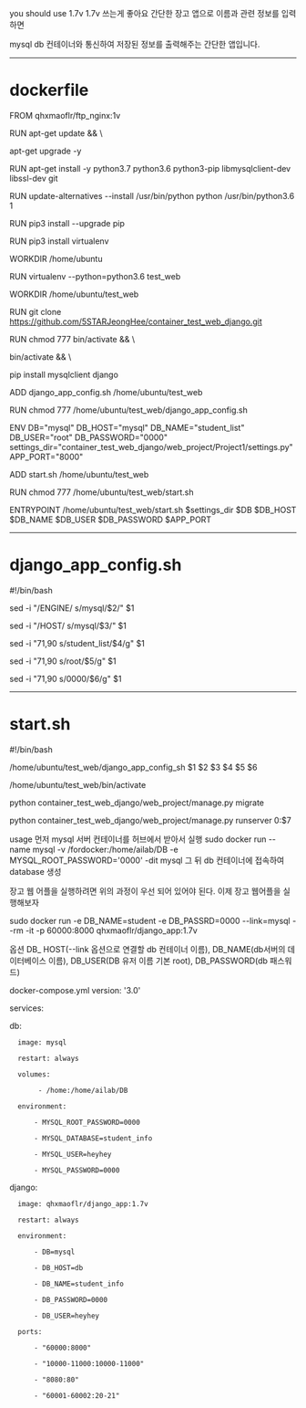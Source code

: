you should use 1.7v 1.7v 쓰는게 좋아요 간단한 장고 앱으로 이름과 관련 정보를 입력하면

mysql db 컨테이너와 통신하여 저장된 정보를 출력해주는 간단한 앱입니다.

-------------------------------------------------------------------------

# dockerfile

FROM qhxmaoflr/ftp_nginx:1v

RUN apt-get update && \

apt-get upgrade -y

RUN apt-get install -y python3.7 python3.6 python3-pip libmysqlclient-dev libssl-dev git

RUN update-alternatives --install /usr/bin/python python /usr/bin/python3.6 1

RUN pip3 install --upgrade pip

RUN pip3 install virtualenv

WORKDIR /home/ubuntu

RUN virtualenv --python=python3.6 test_web

WORKDIR /home/ubuntu/test_web

RUN git clone https://github.com/5STARJeongHee/container_test_web_django.git

RUN chmod 777 bin/activate && \

bin/activate && \

pip install mysqlclient django

ADD django_app_config.sh /home/ubuntu/test_web

RUN chmod 777 /home/ubuntu/test_web/django_app_config.sh

ENV DB="mysql" DB_HOST="mysql" DB_NAME="student_list" DB_USER="root" DB_PASSWORD="0000" settings_dir="container_test_web_django/web_project/Project1/settings.py" APP_PORT="8000"

ADD start.sh /home/ubuntu/test_web

RUN chmod 777 /home/ubuntu/test_web/start.sh

ENTRYPOINT /home/ubuntu/test_web/start.sh $settings_dir $DB $DB_HOST $DB_NAME $DB_USER $DB_PASSWORD $APP_PORT

-----------------------------------------------------------------------------------

# django_app_config.sh

#!/bin/bash

sed -i "/ENGINE/ s/mysql/$2/" $1

sed -i "/HOST/ s/mysql/$3/" $1

sed -i "71,90 s/student_list/$4/g" $1

sed -i "71,90 s/root/$5/g" $1

sed -i "71,90 s/0000/$6/g" $1

------------------------------------------------------------------------------------------------------

# start.sh

#!/bin/bash

/home/ubuntu/test_web/django_app_config_sh $1 $2 $3 $4 $5 $6

/home/ubuntu/test_web/bin/activate

python container_test_web_django/web_project/manage.py migrate

python container_test_web_django/web_project/manage.py runserver 0:$7

usage
먼저 mysql 서버 컨테이너를 허브에서 받아서 실행 sudo docker run --name mysql -v /fordocker:/home/ailab/DB -e MYSQL_ROOT_PASSWORD='0000' -dit mysql 그 뒤 db 컨테이너에 접속하여 database 생성

장고 웹 어플을 실행하려면 위의 과정이 우선 되어 있어야 된다. 이제 장고 웹어플을 실행해보자

sudo docker run -e DB_NAME=student -e DB_PASSRD=0000 --link=mysql --rm -it -p 60000:8000 qhxmaoflr/django_app:1.7v

옵션 DB_ HOST(--link 옵션으로 연결할 db 컨테이너 이름), DB_NAME(db서버의 데이터베이스 이름), DB_USER(DB 유저 이름 기본 root), DB_PASSWORD(db 패스워드)

docker-compose.yml
version: '3.0'

services:

db:

      image: mysql

      restart: always

      volumes:

           - /home:/home/ailab/DB

      environment:

          - MYSQL_ROOT_PASSWORD=0000

          - MYSQL_DATABASE=student_info

          - MYSQL_USER=heyhey

          - MYSQL_PASSWORD=0000


django:

      image: qhxmaoflr/django_app:1.7v

      restart: always

      environment:

          - DB=mysql

          - DB_HOST=db

          - DB_NAME=student_info

          - DB_PASSWORD=0000

          - DB_USER=heyhey

      ports:

          - "60000:8000"

          - "10000-11000:10000-11000"

          - "8080:80"

          - "60001-60002:20-21"
